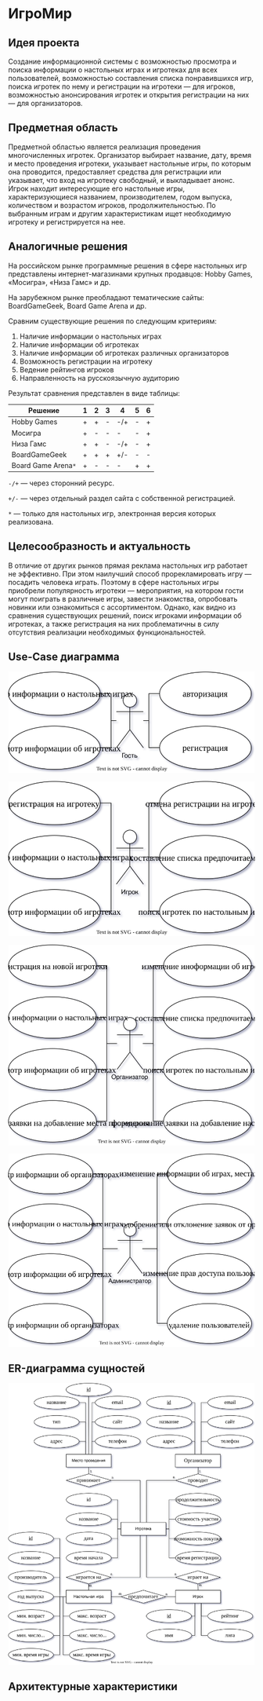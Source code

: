 # ИгроМир

## Идея проекта

Создание информационной системы с возможностью просмотра и поиска информации о
настольных играх и игротеках для всех пользователей, возможностью составления
списка понравившихся игр, поиска игротек по нему и регистрации на игротеки —
для игроков, возможностью анонсирования игротек и открытия регистрации на них
— для организаторов.


## Предметная область

Предметной областью является реализация проведения многочисленных игротек.
Организатор выбирает название, дату, время и место проведения игротеки,
указывает настольные игры, по которым она проводится, предоставляет средства для
регистрации или указывает, что вход на игротеку свободный, и выкладывает анонс.
Игрок находит интересующие его настольные игры, характеризующиеся названием,
производителем, годом выпуска, количеством и возрастом игроков,
продолжительностью. По выбранным играм и другим характеристикам ищет необходимую
игротеку и регистрируется на нее.

## Аналогичные решения

На российском рынке программные решения в сфере настольных игр
представлены интернет-магазинами крупных продавцов: Hobby Games,
«Мосигра», «Низа Гамс» и др.

На зарубежном рынке преобладают тематические сайты: BoardGameGeek, Board Game
Arena и др.

Сравним существующие решения по следующим критериям:

1. Наличие информации о настольных играх
2. Наличие информации об игротеках
3. Наличие информации об игротеках различных организаторов
4. Возможность регистрации на игротеку
5. Ведение рейтингов игроков
6. Направленность на русскоязычную аудиторию

Результат сравнения представлен в виде таблицы:

|Решение|1|2|3|4|5|6|
|-------|-|-|-|-|-|-|
|Hobby Games|+|+|-|-/+|-|+|
|Мосигра|+|-|-|-|-|+|
|Низа Гамс|+|+|-|-/+|-|+|
|BoardGameGeek|+|+|+|+/-|-|-|
|Board Game Arena`*`|+|-|-|-|+|+|

`-/+` — через сторонний ресурс.

`+/-` — через отдельный раздел сайта с собственной регистрацией.

`*` — только для настольных игр, электронная версия которых реализована.


## Целесообразность и актуальность

В отличие от других рынков прямая реклама настольных игр работает не эффективно.
При этом наилучший способ прорекламировать игру — посадить человека играть.
Поэтому в сфере настольных игры приобрели популярность игротеки — мероприятия,
на котором гости могут поиграть в различные игры, завести знакомства, опробовать
новинки или ознакомиться с ассортиментом. Однако, как видно из сравнения
существующих решений, поиск игроками информации об игротеках, а также
регистрация на них проблематичны в силу отсутствия реализации необходимых
функциональностей.


## Use-Case диаграмма

![Use-Case диаграмма для Гостя](./docs/img/Guest.svg)

![Use-Case диаграмма для Игрока](./docs/img/Player.svg)

![Use-Case диаграмма для Организатора](./docs/img/Organizer.svg)

![Use-Case диаграмма для Администратора](./docs/img/Admin.svg)


## ER-диаграмма сущностей

![ER-диаграмма сущностей](./docs/img/ER.svg)


## Архитектурные характеристики
